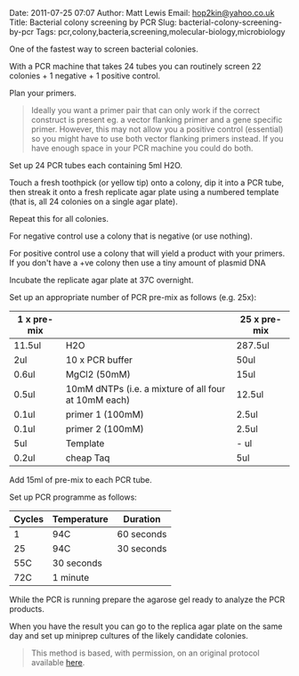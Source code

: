 Date: 2011-07-25 07:07
Author: Matt Lewis
Email: hop2kin@yahoo.co.uk
Title: Bacterial colony screening by PCR
Slug: bacterial-colony-screening-by-pcr
Tags: pcr,colony,bacteria,screening,molecular-biology,microbiology

One of the fastest way to screen bacterial colonies. 

With a PCR machine that takes 24 tubes you can routinely screen 22 colonies + 1 negative + 1 positive control. 









Plan your primers.


>Ideally you want a primer pair that can only work if the correct construct is present eg. a vector flanking primer and a gene specific primer. However, this may not allow you a positive control (essential) so you might have to use both vector flanking primers instead. If you have enough space in your PCR machine you could do both. 


Set up 24 PCR tubes each containing 5ml H2O. 



Touch a fresh toothpick (or yellow tip) onto a colony, dip it into a PCR tube, then streak it onto a fresh replicate agar plate using a numbered template (that is, all 24 colonies on a single agar plate). 



Repeat this for all colonies.

For negative control use a colony that is negative (or use nothing).

For positive control use a colony that will yield a product with your primers. If you don't have a +ve colony then use a tiny amount of plasmid DNA



Incubate the replicate agar plate at 37C overnight.



Set up an appropriate number of PCR pre-mix as follows (e.g. 25x):

1 x pre-mix||25 x pre-mix
-|-|-
11.5ul|H2O|287.5ul
2ul|10 x PCR buffer|50ul
0.6ul|MgCl2 (50mM)|15ul
0.5ul|10mM dNTPs (i.e. a mixture of all four at 10mM each)|12.5ul
0.1ul|primer 1 (100mM)|2.5ul
0.1ul|primer 2 (100mM)|2.5ul
5ul|Template|- ul
0.2ul|cheap Taq|5ul



Add 15ml of pre-mix to each PCR tube. 



Set up PCR programme as follows:

Cycles|Temperature|Duration
-|-|-
1|94C|60 seconds
25|94C|30 seconds
55C|30 seconds
72C|1 minute



While the PCR is running prepare the agarose gel ready to analyze the PCR products.



When you have the result you can go to the replica agar plate on the same day and set up miniprep cultures of the likely candidate colonies.







>This method is based, with permission, on an original protocol available [here](http://methodbook.net/pcr/pcrscreen.html).

